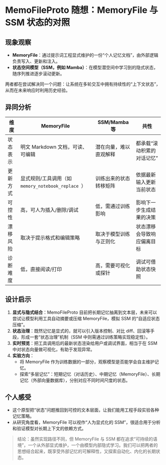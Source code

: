 # MemoFileProto 随想：MemoryFile 与 SSM 状态的对照

## 现象观察
- **MemoryFile**：通过提示词工程显式维护的一份“个人记忆文档”，由外部逻辑负责写入、更新和注入。
- **状态空间模型（SSM，例如 Mamba）**：在模型潜空间中学习到的隐式状态，随序列推进逐步滚动更新。

两者都在尝试解决同一个问题：让系统在多轮交互中拥有持续性的“上下文状态”，从而在未来响应时利用历史经验。

## 异同分析
| 维度 | MemoryFile | SSM/Mamba 等 | 共性 |
| --- | --- | --- | --- |
| 状态表示 | 明文 Markdown 文档，可读、可编辑 | 潜在向量，难以直观解释 | 都承载“滚动积累的对话记忆” |
| 更新方式 | 显式规则/工具调用（如 `memory_notebook_replace `） | 训练出来的状态转移矩阵 | 依据最新输入更新当前状态 |
| 可控性 | 高，可人为插入/删除/调试 | 低，需通过训练影响 | 影响下一步生成结果的决策 |
| 漂移风险 | 取决于提示格式和编辑策略 | 取决于模型训练与正则化 | 状态漂移会导致响应偏离目标 |
| 诊断难度 | 低，直接阅读/打印 | 高，需要可视化或探针 | 调试可借助状态快照 |

## 设计启示
1. **显式与隐式结合**：MemoFileProto 目前把长期记忆抽离到文本层，未来可以尝试让模型利用工具自动摘要或压缩 MemoryFile，模拟 SSM 的“自适应状态压缩”。
2. **状态治理**：既然记忆是显式的，就可以引入版本控制、对比 diff、回滚等手段，形成一套“状态治理”机制（SSM 中则需通过训练策略实现稳定性）。
3. **实时预览**：把工具调用后的最新状态渲染给用户或调试界面，相当于在 SSM 中对状态向量做可视化，有助于发现异常。
4. **实验方向**：
   - 将 MemoryFile 作为训练数据的一部分，观察模型是否能学会自主维护记忆。
   - 探索“多层记忆”：短期记忆（对话历史）、中期记忆（MemoryFile）、长期记忆（外部向量数据库），分别对应不同时间尺度的状态。

## 个人感受
- 这个原型把“状态”问题推回到可控的文本层面，让我们能用工程手段实验各种记忆策略。
- 从研究角度看，MemoryFile 可以视作“人为显式化的 SSM”，很适合用于分析和验证模型对长期上下文的依赖方式。

> 结论：虽然实现路径不同，但 MemoryFile 与 SSM 都在追求“可持续的语境”，一个从外部显式维护，一个由模型内部隐式学习。我们可以把两者的思想结合起来，既享受外部记忆的可解释性，又探索自动化、内化的长期状态。
